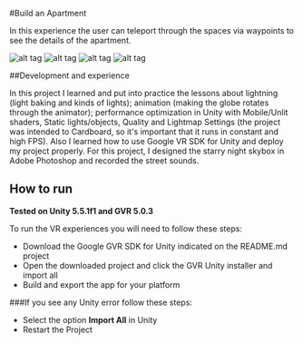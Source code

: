 #Build an Apartment

In this experience the user can teleport through the spaces via waypoints to see the details of the apartment.

![alt tag](https://github.com/devreis/Udacity-VRDeveloper/blob/master/Build%20an%20Apartment/Screenshots/DoorView.png?raw=true)
![alt tag](https://github.com/devreis/Udacity-VRDeveloper/blob/master/Build%20an%20Apartment/Screenshots/Globeview.png?raw=true)
![alt tag](https://github.com/devreis/Udacity-VRDeveloper/blob/master/Build%20an%20Apartment/Screenshots/KitchenView.png?raw=true)
![alt tag](https://github.com/devreis/Udacity-VRDeveloper/blob/master/Build%20an%20Apartment/Screenshots/RoomView.png?raw=true) 


##Development and experience

In this project I learned and put into practice the lessons about lightning (light baking and kinds of lights); animation (making the globe rotates through the animator); performance optimization in Unity with Mobile/Unlit shaders, Static lights/objects, Quality and Lightmap Settings (the project was intended to Cardboard, so it's important that it runs in constant and high FPS).  Also I learned how to use Google VR SDK for Unity and deploy my project properly.
For this project, I designed the starry night skybox in Adobe Photoshop and recorded the street sounds.

## How to run

**Tested on Unity 5.5.1f1 and GVR 5.0.3**

To run the VR experiences you will need to follow these steps:

- Download the Google GVR SDK for Unity indicated on the README.md project 
- Open the downloaded project and click the GVR Unity installer and import all
- Build and export the app for your platform 

###If you see any Unity error follow these steps:

- Select the option **Import All** in Unity
- Restart the Project

